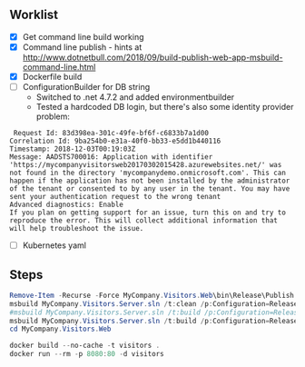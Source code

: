 


## Worklist

- [x] Get command line build working
- [x] Command line publish - hints at http://www.dotnetbull.com/2018/09/build-publish-web-app-msbuild-command-line.html
- [x] Dockerfile build
- [ ] ConfigurationBuilder for DB string
  - Switched to .net 4.7.2 and added environmentbuilder
  - Tested a hardcoded DB login, but there's also some identity provider problem:
```none
 Request Id: 83d398ea-301c-49fe-bf6f-c6833b7a1d00
Correlation Id: 9ba254b0-e31a-40f0-bb33-e5dd1b440116
Timestamp: 2018-12-03T00:19:03Z
Message: AADSTS700016: Application with identifier 'https://mycompanyvisitorsweb20170302015428.azurewebsites.net/' was not found in the directory 'mycompanydemo.onmicrosoft.com'. This can happen if the application has not been installed by the administrator of the tenant or consented to by any user in the tenant. You may have sent your authentication request to the wrong tenant
Advanced diagnostics: Enable
If you plan on getting support for an issue, turn this on and try to reproduce the error. This will collect additional information that will help troubleshoot the issue.
```
- [ ] Kubernetes yaml


## Steps

```powershell
Remove-Item -Recurse -Force MyCompany.Visitors.Web\bin\Release\Publish
msbuild MyCompany.Visitors.Server.sln /t:clean /p:Configuration=Release
#msbuild MyCompany.Visitors.Server.sln /t:build /p:Configuration=Release
msbuild MyCompany.Visitors.Server.sln /t:build /p:Configuration=Release /p:PublishProfile=FolderProfile /p:DeployOnBuild=true
cd MyCompany.Visitors.Web

docker build --no-cache -t visitors .
docker run --rm -p 8080:80 -d visitors
```